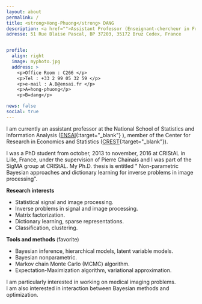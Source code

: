 ```yaml
---
layout: about
permalink: /
title: <strong>Hong-Phuong</strong> DANG
description: <a href="">Assistant Professor (Enseignant-chercheur in French) </a>. Ensai-CREST - UMR 9194.
adresse: 51 Rue Blaise Pascal, BP 37203, 35172 Bruz Cedex, France 


profile:
  align: right
  image: myphoto.jpg
  address: >
    <p>Office Room : C266 </p>
    <p>Tel : +33 2 99 05 32 59 </p>
    <p>e-mail : A.B@ensai.fr </p>
    <p>A=hong-phuong</p>
    <p>B=dang</p>

news: false
social: true
---
```


I am currently an assistant professor at the National School of Statistics and Information Analysis ([ENSAI](http://ensai.fr){:target="\_blank"} ), member of the Center for Research in Economics and Statistics ([CREST](http://crest.science){:target="\_blank"}).


I was a PhD student from october, 2013 to november, 2016 at CRIStAL in Lille, France, under the supervision of Pierre Chainais and I was part of the SigMA group at CRIStAL.
My Ph.D. thesis is entitled " Non-parametric Bayesian approaches and dictionary learning for inverse problems in image processing".


<strong>Research interests</strong>
<ul>
  <li>Statistical signal and image processing.</li>
  <li>Inverse problems in signal and image processing.</li>
  <li>Matrix factorization.</li>
  <li>Dictionary learning, sparse representations.</li>
  <li>Classification, clustering.</li>
</ul>

<strong>Tools and methods</strong> (favorite)
<ul>
  <li>Bayesian inference, hierarchical models, latent variable models.</li>
  <li>Bayesian nonparametric.</li>
  <li>Markov chain Monte Carlo (MCMC) algorithm.</li>
  <li>Expectation-Maximization algorithm, variational approximation.</li>
</ul>
 I am particularly interested in working on medical imaging problems.<br />
 I am also interested in interaction between Bayesian methods and optimization.